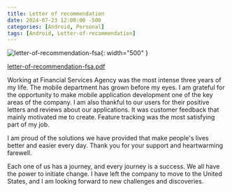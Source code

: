 ```yaml
---
title: Letter of recommendation
date: 2024-07-23 12:00:00 -500
categories: [Android, Personal]
tags: [Android, Letter-of-recommendation]
---
```

![letter-of-recommendation-fsa](/assets/images/letter-of-recommendation-afs.png){: width="500" }

[letter-of-recommendation-fsa.pdf](/assets/docs/letter-of-recommendation-afs.pdf)

Working at Financial Services Agency was the most intense three years of my life. The mobile department has grown before my eyes. I am grateful for the opportunity to make mobile application development one of the key areas of the company. I am also thankful to our users for their positive letters and reviews about our applications. It was customer feedback that mainly motivated me to create. Feature tracking was the most satisfying part of my job.

I am proud of the solutions we have provided that make people's lives better and easier every day. Thank you for your support and heartwarming farewell.

Each one of us has a journey, and every journey is a success. We all have the power to initiate change. I have left the company to move to the United States, and I am looking forward to new challenges and discoveries.
